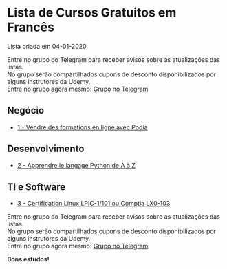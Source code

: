 # Lista de Cursos Gratuitos em Francês

Lista criada em 04-01-2020.

Entre no grupo do Telegram para receber avisos sobre as atualizações das listas.  
No grupo serão compartilhados cupons de desconto disponibilizados por alguns instrutores da Udemy.  
Entre no grupo agora mesmo: [Grupo no Telegram](http://bit.ly/2UvKbVX)


## Negócio
 - [ 1 - Vendre des formations en ligne avec Podia](https://www.udemy.com/course/vendre-des-formations-en-ligne-avec-podia/?deal_code=UDEAFFTY1219&ranMID=39197&ranEAID=FYTGsFWqJEA&ranSiteID=FYTGsFWqJEA-gz_7pBI3wSxCXl7g2y1kmQ&LSNPUBID=FYTGsFWqJEA)


## Desenvolvimento
 - [ 2 - Apprendre le langage Python de A à Z](https://www.udemy.com/course/apprendre-le-langage-python/?deal_code=UDEAFFTY1219&ranMID=39197&ranEAID=FYTGsFWqJEA&ranSiteID=FYTGsFWqJEA-gz_7pBI3wSxCXl7g2y1kmQ&LSNPUBID=FYTGsFWqJEA)


## TI e Software
 - [ 3 - Certification Linux LPIC-1/101 ou Comptia LX0-103](https://www.udemy.com/course/certification-linux-lpic-1101-ou-comptia-lx0-103/?deal_code=UDEAFFTY1219&ranMID=39197&ranEAID=FYTGsFWqJEA&ranSiteID=FYTGsFWqJEA-gz_7pBI3wSxCXl7g2y1kmQ&LSNPUBID=FYTGsFWqJEA)


Entre no grupo do Telegram para receber avisos sobre as atualizações das listas.  
No grupo serão compartilhados cupons de desconto disponibilizados por alguns instrutores da Udemy.  
Entre no grupo agora mesmo: [Grupo no Telegram](http://bit.ly/2UvKbVX)


**Bons estudos!**
